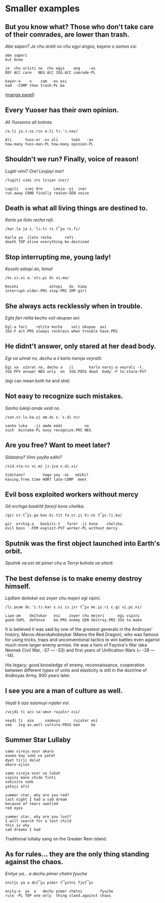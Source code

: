 # Smaller examples

## But you know what? Those who don't take care of their comrades, are lower than trash.

*Abe saperi? Je chu arśiti no chu egyi angos, kayere o zames esi.*

```
abe saperi
but know

je  chu arśiti no  chu egyi    ang    -os
DEF ACC care   NEG ACC 3SG.ACC comrade-PL

kayer-e    o    zam  -es esi
bad  -COMP than trash-PL be 
```

([manga panel](https://imgur.com/xOAvQZE))

## Every Yuoser has their own opinion.

*Ali Yuoseros ali toónas.*

`/a.li ju.ɔ.sɛ.rɔs a.li tɔ.ˈɔ.nas/`

```
Ali      Yuos-er -os ali      toón   -as
how.many Yuos-man-PL how.many opinion-PL
```

## Shouldn't we run? Finally, voice of reason!

*Lugiti vimi? Ore! Leojayi iner!*

`/lugiti vimi ɔrɛ lɛɔʐaʏ inɛr/`

```
Lugiti   vimi Ore     Leoja -yi  iner
run.away COND finally reason-GEN voice
```

## Death is what all living things are destined to.

*Karla ya iĺoto recha refi.*

`/kar.la ja i.ˈlɔ.tɔ rɛ.t͡ʂa rɛ.fi/`

```
Karla ya  iĺoto recha      refi
death TOP alive everything be.destined
```

## Stop interrupting me, young lady!

*Kesohi aśtopi do, hima!*

`/kɛ.sɔ.xi a.ˈstɔ.pi dɔ xi.ma/`

```
Kesohi              aśtopi   do  hima
interrupt.older.PRS stop.PRS IMP girl
```

## She always acts recklessly when in trouble.

*Egla fari relita kecho voli okupao avi.*

```
Egl-a fari    relita kecho    voli okupao  avi
3SG-F act.PRS always reckless when trouble have.PRS
```

## He didnt't answer, only stared at her dead body.

*Egi va uínrat no, dechu a il karlo naroja veyralit.*

```
Egi va  uínrat no, dechu a   il       karlo naroj-a veyrali -t.
3SG PFV answer NEG only  on  3SG.POSS dead  body -F to.stare-PST
```

(egi can mean both he and she)

## Not easy to recognize such mistakes.

*Sanho lukaji amde eédi no.*

`/san.xɔ lu.ka.ʐi am.dɛ ɛ.ˈɛ.di nɔ/`

```
sanho luka   -ji amde eédi          no
such  mistake-PL easy recognize.PRS NEG
```

## Are you free? Want to meet later?

*Sidstano? Vimi yoye͞a edihi?*

`/sid.sta.nɔ vi.mi jɔ.jɛa ɛ.di.xi/`

```
Sidstano?        Vage yoy -e͞a   edihi?
having.free.time HORT late-COMP  meet
```

## Evil boss exploited workers without mercy

*Git erchiga baskitit farerji kone chelika.*

`/gir ɛr.t͡ʂi.ga bas.ki.tit fa.ɛr.ʐi kɔ.nɛ t͡ʂɛ.li.ka/`

```
gir  erchig-a   baskiti-t   farer -ji kone    chelika.
evil boss  -FEM exploit-PST worker-PL without mercy
```

## Sputnik was the first object launched into Earth's orbit.

*Sputnik va est ati pimer chu a Terryi kohola va sitorit.*

## The best defense is to make enemy destroy himself.

*Lipe͞am deítokar esi zoyer chu mejeri egi vipini.*

`/li.pɛam dɛ.ˈi.tɔ.kar ɛ.si zɔ.jɛr t͡ʂu mɛ.ʐɛ.ri ɛ.gi vi.pi.ni/`

```
Lipe-am    deítokar   esi    zoyer chu mejeri      egi vipini
good-SUPL  defense    be.PRS enemy GEN destroy.PRS 3SG to.make
```

It is believed it was said by one of the greatest generals in the And́royas'
history, Maros-Akarokahobeykar (Maros the Red Dragon), who was famous for using
tricks, traps and unconventional tactics to win battles even against much more
larger enemy armies. He was a hero of Faynira's War (aka Nennek Civil War, -37 —
-33) and first years of Unification Wars (~ -28 — -14).

His legacy: good knowledge of enemy, reconnaissance, cooperation between
different types of units and elasticity is still in the doctrine of And́royas
Army, 800 years later.

## I see you are a man of culture as well.

*Veydi ti azo saúmuyi rujaler esi.*

`/vɛjdi ti azɔ saˈumuʏ ruʐalɛr ɛsi/`

```
veydi ti  azo     saúmuyi      rujaler esi
see   2sg as.well culture-POSS man     be
```

## Summer Star Lullaby

```
samo vireja osor akaro
asweo kay sa͞uk va yatet
dyet tirji dolat
akaro ojios

samo vireja osor va lukat
vipini mano chido finti
sokisito sa͞uk
yateji afit
```

```
summer star, why are you red?
last night I had a sad dream
because of tears swelled
red eyes

summer star, why are you lost?
I will search for a lost child
this is why
sad dreams I had
```

Traditional lullaby sang on the Greater Rem island.

## As for rules... they are the only thing standing against the chaos.

*Enitye ya... a dechu pimer chetni fyuche*

`ɛnitjɛ ya a dɛt͡ʂu pimɛr t͡ʂɛtni fjut͡ʂɛ`

```
enity-e  ya  a   dechu pimer chetni        fyuche
rule -PL TOP one only  thing stand.against chaos
```
